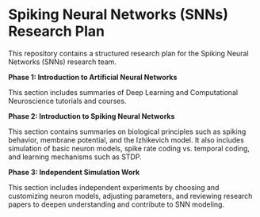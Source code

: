 # Spiking Neural Networks (SNNs) Research Plan

This repository contains a structured research plan for the Spiking Neural Networks (SNNs) research team.

**Phase 1: Introduction to Artificial Neural Networks**

This section includes summaries of Deep Learning and Computational Neuroscience tutorials and courses.

**Phase 2: Introduction to Spiking Neural Networks**

This section contains summaries on biological principles such as spiking behavior, membrane potential, and the Izhikevich model. It also includes simulation of basic neuron models, spike rate coding vs. temporal coding, and learning mechanisms such as STDP.

**Phase 3: Independent Simulation Work**

This section includes independent experiments by choosing and customizing neuron models, adjusting parameters, and reviewing research papers to deepen understanding and contribute to SNN modeling.
